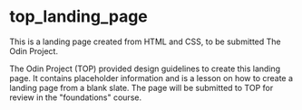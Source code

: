 # top_landing_page
This is a landing page created from HTML and CSS, to be submitted The Odin Project.

The Odin Project (TOP) provided design guidelines to create this landing page. It contains placeholder information and is a lesson on how to create a landing page from a blank slate. The page will be submitted to TOP for review in the "foundations" course.